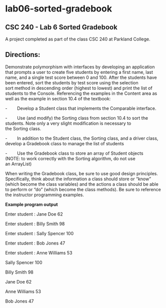 # lab06-sorted-gradebook
## CSC 240 - Lab 6 Sorted Gradebook

A project completed as part of the class CSC 240 at Parkland College.

Directions: 
-
Demonstrate polymorphism with interfaces by developing an application that prompts a user to create five students by entering a first name, last name, and a single test score between 0 and 100. After the students have been entered, sort the students by test score using the selection sort method in descending order (highest to lowest) and print the list of students to the Console. Referencing the examples in the Content area as well as the example in section 10.4 of the textbook:

-        Develop a Student class that implements the Comparable interface.

-        Use (and modify) the Sorting class from section 10.4 to sort the students. Note only a very slight modification is necessary to the Sorting class.

-        In addition to the Student class, the Sorting class, and a driver class, develop a Gradebook class to manage the list of students

-        Use the Gradebook class to store an array of Student objects (NOTE: to work correctly with the Sorting algorithm, do not use an ArrayList)

When writing the Gradebook class, be sure to use good design principles. Specifically, think about the information a class should store or “know” (which become the class variables) and the actions a class should be able to perform or “do” (which become the class methods). Be sure to reference the instructor programming examples.

**Example program output**

Enter student <firstName> <lastName> <score>: Jane Doe 62

Enter student <firstName> <lastName> <score>: Billy Smith 98

Enter student <firstName> <lastName> <score>: Sally Spencer 100

Enter student <firstName> <lastName> <score>: Bob Jones 47

Enter student <firstName> <lastName> <score>: Anne Williams 53

Sally Spencer 100

Billy Smith 98

Jane Doe 62

Anne Williams 53

Bob Jones 47
